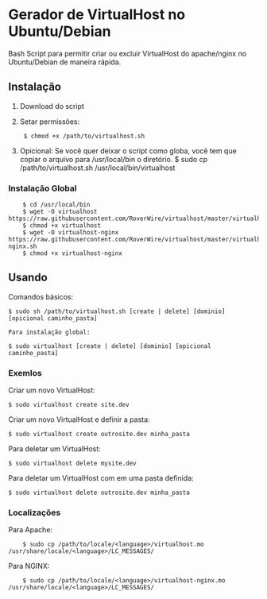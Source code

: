 Gerador de VirtualHost no Ubuntu/Debian
===========

Bash Script para permitir criar ou excluir VirtualHost do apache/nginx  no Ubuntu/Debian de maneira rápida.

## Instalação ##

1. Download do script
2. Setar permissões:

        $ chmod +x /path/to/virtualhost.sh

3. Opicional: Se você quer deixar o script como globa, você tem que copiar o arquivo para /usr/local/bin o diretório.
        $ sudo cp /path/to/virtualhost.sh /usr/local/bin/virtualhost

### Instalação Global ###

        $ cd /usr/local/bin
        $ wget -O virtualhost https://raw.githubusercontent.com/RoverWire/virtualhost/master/virtualhost.sh
        $ chmod +x virtualhost
        $ wget -O virtualhost-nginx https://raw.githubusercontent.com/RoverWire/virtualhost/master/virtualhost-nginx.sh
        $ chmod +x virtualhost-nginx

## Usando ##

Comandos básicos:

    $ sudo sh /path/to/virtualhost.sh [create | delete] [dominio] [opicional caminho_pasta]

    Para instalação global:

    $ sudo virtualhost [create | delete] [dominio] [opicional caminho_pasta]


### Exemlos ###

Criar um novo VirtualHost:

    $ sudo virtualhost create site.dev

Criar um novo VirtualHost e definir a pasta:

    $ sudo virtualhost create outrosite.dev minha_pasta

Para deletar um VirtualHost: 

    $ sudo virtualhost delete mysite.dev

Para deletar um VirtualHost com em uma pasta definida:

    $ sudo virtualhost delete outrosite.dev minha_pasta

### Localizações

Para Apache:

		$ sudo cp /path/to/locale/<language>/virtualhost.mo /usr/share/locale/<language>/LC_MESSAGES/

Para NGINX:

		$ sudo cp /path/to/locale/<language>/virtualhost-nginx.mo /usr/share/locale/<language>/LC_MESSAGES/
